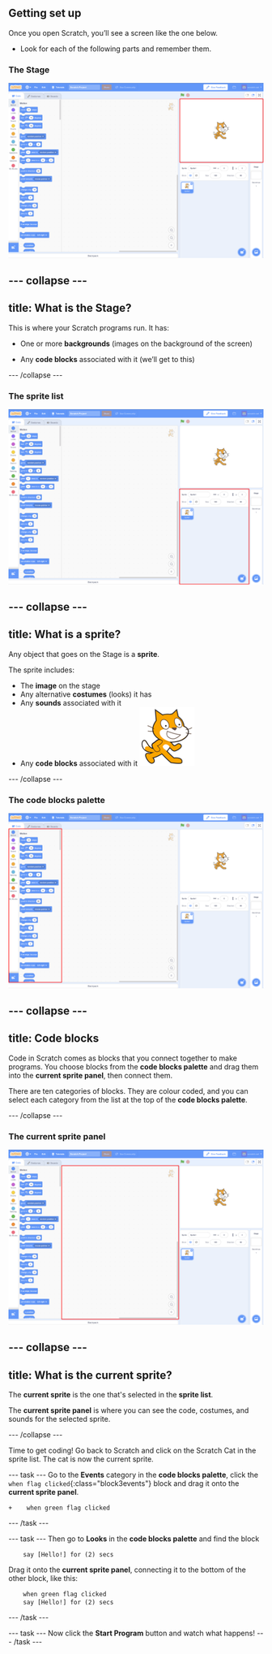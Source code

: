 ## Getting set up

Once you open Scratch, you’ll see a screen like the one below.

+ Look for each of the following parts and remember them.

### The Stage

 ![Scratch window with the stage highlighted](images/hlStage.png)

--- collapse ---
---
title: What is the Stage?
---
This is where your Scratch programs run. It has:

* One or more **backgrounds** \(images on the background of the screen\)

* Any **code blocks** associated with it \(we’ll get to this\)

--- /collapse ---

### The sprite list

 ![Scratch window with the sprite list highlighted](images/hlSpriteList.png)

--- collapse ---
---
title: What is a sprite?
---

Any object that goes on the Stage is a **sprite**.  

The sprite includes:
* The **image** on the stage
* Any alternative **costumes** \(looks\) it has
* Any **sounds** associated with it
* Any **code blocks** associated with it ![](images/setup2.png)

--- /collapse ---

### The code blocks palette

 ![Scratch window with the blocks pallet highlighted](images/hlBlocksPalette.png)
 
--- collapse ---
---
title: Code blocks
---

Code in Scratch comes as blocks that you connect together to make programs. You choose blocks from the **code blocks palette** and drag them into the **current sprite panel**, then connect them.

There are ten categories of blocks. They are colour coded, and you can select each category from the list at the top of the **code blocks palette**.

--- /collapse ---

### The current sprite panel

 ![Scratch window with the current sprite panel highlighted](images/hlCurrentSpritePanel.png)

--- collapse ---
---
title: What is the current sprite?
---

The **current sprite** is the one that's selected in the **sprite list**.

The **current sprite panel** is where you can see the code, costumes, and sounds for the selected sprite.

--- /collapse ---

Time to get coding! Go back to Scratch and click on the Scratch Cat in the sprite list. The cat is now the current sprite.  

--- task ---
Go to the **Events** category in the **code blocks palette**, click the `when flag clicked`{:class="block3events"} block and drag it onto the **current sprite panel**.  

```blocks3
+    when green flag clicked
```
--- /task ---

--- task ---
Then go to **Looks** in the **code blocks palette** and find the block

```blocks3
    say [Hello!] for (2) secs
```

Drag it onto the **current sprite panel**, connecting it to the bottom of the other block, like this: 

```blocks3
    when green flag clicked
    say [Hello!] for (2) secs
```
--- /task ---

--- task ---
Now click the **Start Program** button and watch what happens!
--- /task ---

